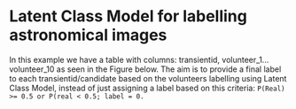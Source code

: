 # Latent Class Model for labelling astronomical images

In this example we have a table with columns: transientid, volunteer_1... volunteer_10 as seen in the Figure below. The aim is to provide a final label to each transientid/candidate based on the volunteers labelling using Latent Class Model, instead of just assigning a label based on this criteria:
`P(Real) >= 0.5 or P(real < 0.5; label = 0.`

